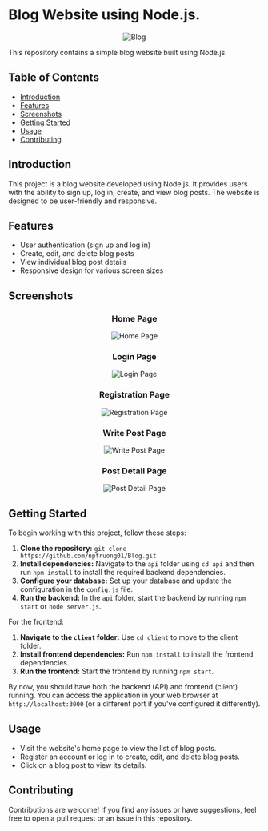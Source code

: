 # Blog Website using Node.js.

<div align="center">
  <img src="https://github.com/nptruong01/Blog/assets/113322089/3c4e1fee-d992-4eac-acb9-81426a218345" alt="Blog">
</div>

This repository contains a simple blog website built using Node.js.

## Table of Contents

- [Introduction](#introduction)
- [Features](#features)
- [Screenshots](#screenshots)
- [Getting Started](#getting-started)
- [Usage](#usage)
- [Contributing](#contributing)

## Introduction

This project is a blog website developed using Node.js. It provides users with the ability to sign up, log in, create, and view blog posts. The website is designed to be user-friendly and responsive.

## Features

- User authentication (sign up and log in)
- Create, edit, and delete blog posts
- View individual blog post details
- Responsive design for various screen sizes

## Screenshots

<div align="center">

### Home Page
![Home Page](https://github.com/nptruong01/Blog/assets/113322089/3c4e1fee-d992-4eac-acb9-81426a218345)

### Login Page
![Login Page](https://github.com/nptruong01/Blog/assets/113322089/450be08f-e814-4512-b82d-07606c79fb79)

### Registration Page
![Registration Page](https://github.com/nptruong01/Blog/assets/113322089/0ce6e3b9-5aa6-4266-93a2-d975c4ed5ed3)

### Write Post Page
![Write Post Page](https://github.com/nptruong01/Blog/assets/113322089/4bfc6929-3b85-4a00-bf8c-3bcf28f0eb20)

### Post Detail Page
![Post Detail Page](https://github.com/nptruong01/Blog/assets/113322089/4f391440-8b73-4621-8e68-7daec9c6ce8b)

</div>

## Getting Started

To begin working with this project, follow these steps:

1. **Clone the repository:** `git clone https://github.com/nptruong01/Blog.git`
2. **Install dependencies:** Navigate to the `api` folder using `cd api` and then run `npm install` to install the required backend dependencies.
3. **Configure your database:** Set up your database and update the configuration in the `config.js` file.
4. **Run the backend:** In the `api` folder, start the backend by running `npm start` or `node server.js`.

For the frontend:

1. **Navigate to the `client` folder:** Use `cd client` to move to the client folder.
2. **Install frontend dependencies:** Run `npm install` to install the frontend dependencies.
3. **Run the frontend:** Start the frontend by running `npm start`.

By now, you should have both the backend (API) and frontend (client) running. You can access the application in your web browser at `http://localhost:3000` (or a different port if you've configured it differently).

## Usage

- Visit the website's home page to view the list of blog posts.
- Register an account or log in to create, edit, and delete blog posts.
- Click on a blog post to view its details.

## Contributing

Contributions are welcome! If you find any issues or have suggestions, feel free to open a pull request or an issue in this repository.
